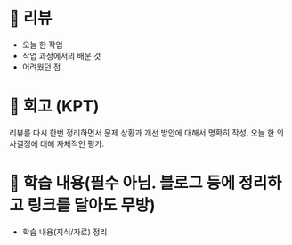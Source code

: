 # 📌 리뷰 
- 오늘 한 작업
- 작업 과정에서의 배운 것
- 어려웠던 점


# 📌 회고 (KPT)
리뷰를 다시 한번 정리하면서 문제 상황과 개선 방안에 대해서 명확히 작성, 
오늘 한 의사결정에 대해 자체적인 평가.

# 📌 학습 내용(필수 아님. 블로그 등에 정리하고 링크를 달아도 무방)
- 학습 내용(지식/자료) 정리
